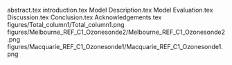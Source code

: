 abstract.tex
introduction.tex
Model Description.tex
Model Evaluation.tex
Discussion.tex
Conclusion.tex
Acknowledgements.tex
figures/Total_column1/Total_column1.png
figures/Melbourne_REF_C1_Ozonesonde2/Melbourne_REF_C1_Ozonesonde2.png
figures/Macquarie_REF_C1_Ozonesonde1/Macquarie_REF_C1_Ozonesonde1.png
